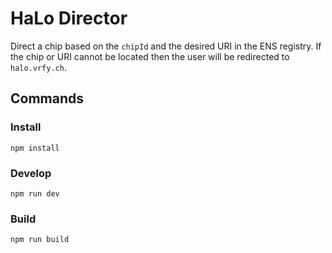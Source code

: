 # HaLo Director

Direct a chip based on the `chipId` and the desired URI in the ENS registry. If the chip or URI cannot be located then the user will be redirected to `halo.vrfy.ch`.

## Commands

### Install

```
npm install
```

### Develop

```
npm run dev
```

### Build

```
npm run build
```